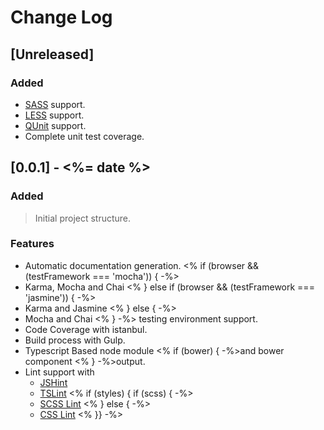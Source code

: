 # Change Log

## [Unreleased]

### Added

- [SASS](http://sass-lang.com/) support.
- [LESS](http://lesscss.org/usage/) support.
- [QUnit](https://qunitjs.com/) support.
- Complete unit test coverage.

## [0.0.1] - <%= date %>

### Added
> Initial project structure.

### Features
- Automatic documentation generation.
<% if (browser && (testFramework === 'mocha')) { -%>
- Karma, Mocha and Chai
<% } else if (browser && (testFramework === 'jasmine')) { -%>
- Karma and Jasmine
<% } else { -%> 
- Mocha and Chai
<% } -%> testing environment support.
- Code Coverage with istanbul.
- Build process with Gulp.
- Typescript Based node module <% if (bower) { -%>and bower component <% } -%>output.
- Lint support with
  - [JSHint](http://jshint.com/)
  - [TSLint](https://www.npmjs.com/package/tslint)
<% if (styles) { if (scss) { -%>
  - [SCSS Lint](https://www.npmjs.com/package/gulp-scss-lint)
<% } else { -%>
  - [CSS Lint](https://www.npmjs.com/package/gulp-csslint) 
<% }} -%>  

